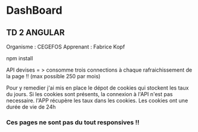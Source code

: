 # DashBoard
## TD 2 ANGULAR 
Organisme : CEGEFOS
Apprenant : Fabrice Kopf

npm install

API devises = > consomme trois connections à chaque rafraichissement de la page !! (max possible 250 par mois)

Pour y remedier j'ai mis en place le dépot de cookies qui stockent les taux du jours.
Si les cookies sont présents, la connexion à l'API n'est pas necessaire. l'APP récupère les taux dans les cookies.
Les cookies ont une durée de vie de 24h

### Ces pages ne sont pas du tout responsives !! 